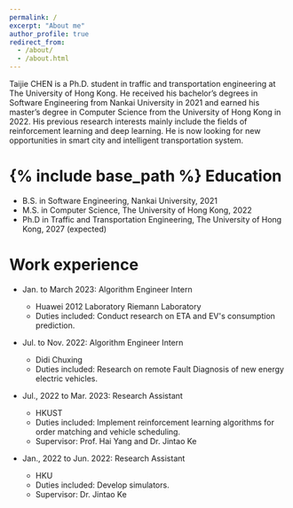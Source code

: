 ```yaml
---
permalink: /
excerpt: "About me"
author_profile: true
redirect_from: 
  - /about/
  - /about.html
---
```



Taijie CHEN is a Ph.D. student in traffic and transportation engineering at The University of Hong Kong. He received his bachelor’s degrees in Software Engineering from Nankai University in 2021 and earned his master’s degree in Computer Science from the University of Hong Kong in 2022. His previous research interests mainly include the fields of reinforcement learning and deep learning. He is now looking for new opportunities in smart city and intelligent transportation system.

{% include base_path %}
Education
======
* B.S. in Software Engineering, Nankai University, 2021
* M.S. in Computer Science, The University of Hong Kong, 2022
* Ph.D in Traffic and Transportation Engineering, The University of Hong Kong, 2027 (expected)

Work experience
======
* Jan. to March 2023: Algorithm Engineer Intern
  * Huawei 2012 Laboratory Riemann Laboratory
  * Duties included: Conduct research on ETA and EV's consumption prediction.

* Jul. to Nov. 2022: Algorithm Engineer Intern
  * Didi Chuxing
  * Duties included: Research on remote Fault Diagnosis of new energy electric vehicles.

* Jul., 2022 to Mar. 2023: Research Assistant
  * HKUST
  * Duties included: Implement reinforcement learning algorithms for order matching and vehicle scheduling.
  * Supervisor: Prof. Hai Yang and Dr. Jintao Ke

* Jan., 2022 to Jun. 2022: Research Assistant
  * HKU
  * Duties included: Develop simulators.
  * Supervisor: Dr. Jintao Ke